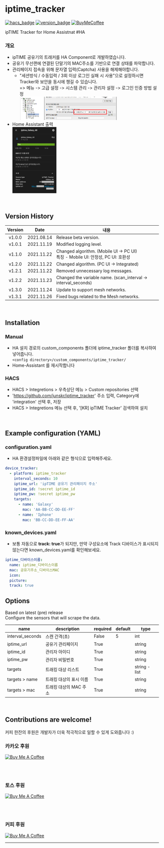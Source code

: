 # iptime_tracker
[![hacs_badge][hacs-shield]][github-repository]
[![version_badge][version-shield]][github-repository]
[![BuyMeCoffee][buymecoffee-shield]][buymecoffee]

ipTIME Tracker for Home Assistnat #HA 

### 개요
- ipTIME 공유기의 트래커를 HA Component로 개발하였습니다.
- 공유기 무선랜에 연결된 단말기의 MAC주소를 기반으로 연결 상태를 파악합니다.
- 관리페이지 접속을 위해 문자열 입력(Captcha) 사용을 해제해야합니다.
  - "세션방식 / 수동입력 / 3회 이상 로그인 실패 시 사용"으로 설정하시면 Tracker와 보안을 동시에 챙길 수 있습니다.
<br> => 메뉴 -> 고급 설정 -> 시스템 관리 -> 관리자 설정 -> 로그인 인증 방법 설정
<br><img src="image/iptime_tracker_02.png" width=70% height=70%/>
- Home Assistant 출력
<br><img src="image/iptime_tracker_01.png" width=30% height=30%/>


<br>

## Version History
| Version | Date        | 내용                                                                                 |
| :-----: | :---------: | ------------------------------------------------------------------------------------ |
| v1.0.0  | 2021.08.14  | Release beta version.                                                                |
| v1.0.1  | 2021.11.19  | Modified logging level.                                                              |
| v1.1.0  | 2021.11.22  | Changed algorithm. (Mobile UI -> PC UI) <br> 특징 - Mobile UI: 안정성, PC UI: 호환성  |
| v1.2.0  | 2021.11.22  | Changed algorithm. (PC UI -> Integrated)                                             |
| v1.2.1  | 2021.11.22  | Removed unnecessary log messages.                                                    |
| v1.2.2  | 2021.11.23  | Changed the variable name. (scan_interval -> interval_seconds)                       |
| v1.3.0  | 2021.11.24  | Update to support mesh networks.                                                     |
| v1.3.1  | 2021.11.26  | Fixed bugs related to the Mesh networks.                                              |

<br>

## Installation
### Manual
- HA 설치 경로의 custom_components 폴더에 iptime_tracker 폴더를 복사하여 넣어줍니다.<br>
  `<config directory>/custom_components/iptime_tracker/`<br>
- Home-Assistant 를 재시작합니다<br>
### HACS
- HACS > Integretions > 우측상단 메뉴 > Custom repositories 선택
- 'https://github.com/junskr/iptime_tracker' 주소 입력, Category에 'integration' 선택 후, 저장
- HACS > Integretions 메뉴 선택 후, '[KR] ipTIME Tracker' 검색하여 설치

<br>

## Example configuration (YAML)
### configuration.yaml
- HA 환경설정파일에 아래와 같은 형식으로 입력해주세요.

```yaml
device_tracker:
  - platform: iptime_tracker
    interval_seconds: 10
    iptime_url: 'ipTIME 공유기 관리페이지 주소'
    iptime_id: !secret iptime_id
    iptime_pw: !secret iptime_pw
    targets:
      - name: 'Galaxy'
        mac: 'AA-BB-CC-DD-EE-FF'
      - name: 'Iphone'
        mac: 'BB-CC-DD-EE-FF-AA'        
```

### known_devices.yaml
- 보통 자동으로 **track: true**가 되지만, 만약 구성요소에 Track 디바이스가 표시되지 않는다면 known_devices.yaml를 확인해보세요.

```yaml
iptime_디바이스이름:
  name: iptime_디바이스이름
  mac: 공유기주소_디바이스MAC
  icon:
  picture:
  track: true
```

## Options

Based on latest (pre) release <br>
Configure the sensors that will scrape the data.

| name              | description             | required | default | type          |
| ----------------- | ----------------------- | -------- | ------- | ------------- |
| interval_seconds  | 스캔 간격(초)           | False    |    5    | int           |
| iptime_url        | 공유기 관리페이지       | True     |         | string        |
| iptime_id         | 관리자 아이디           | True     |         | string        |
| iptime_pw         | 관리자 비밀번호         | True     |         | string        |
| targets           | 트래킹 대상 리스트      | True     |         | string - list |
| targets > name    | 트래킹 대상의 표시 이름 | True     |         | string        |
| targets > mac     | 트래킹 대상의 MAC 주소  | True     |         | string        |

<br>

## Contributions are welcome!
커피 한잔의 후원은 개발자가 더욱 적극적으로 일할 수 있게 도와줍니다 :)

### 카카오 후원
<a href="https://qr.kakaopay.com/281006011000008928577354" target="_blank"><img src="https://cdn.buymeacoffee.com/uploads/project_updates/2021/11/d6086f085872c4e2757e9a6a9ebd6911.png" alt="Buy Me A Coffee" height="130" width="130"></a>

<br><br>

### 토스 후원
<a href="supertoss://send?amount=0&bank=%EC%B9%B4%EC%B9%B4%EC%98%A4%EB%B1%85%ED%81%AC&accountNo=3333025959265&origin=qr" target="_blank"><img src="https://cdn.buymeacoffee.com/uploads/project_updates/2021/11/2f12e572621f20bb186d25a36b58b68c.png" alt="Buy Me A Coffee" height="130" width="130"></a>

<br><br>

### 커피 후원
<a href="https://www.buymeacoffee.com/junskr" target="_blank"><img src="https://cdn.buymeacoffee.com/buttons/default-orange.png" alt="Buy Me A Coffee" height="41" width="174"></a>

---

[hacs-shield]: https://img.shields.io/badge/HACS-Custom-41BDF5
[version-shield]: https://img.shields.io/badge/version-v1.3.1-blue
[buymecoffee-shield]: https://img.shields.io/badge/buy%20me%20a%20coffee-donate-yellow.svg
[buymecoffee]: https://www.buymeacoffee.com/junskr
[github-repository]: https://github.com/junskr/iptime_tracker
